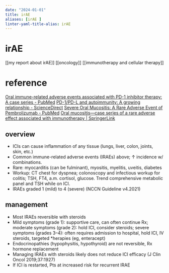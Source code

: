 ```yaml
---
date: "2024-01-01"
title: irAE 
aliases: [irAE ]
linter-yaml-title-alias: irAE 
---
```


# irAE 
[[my report about irAE]]
[[oncology]]
[[immunotherapy and cellular therapy]]

# reference
[Oral immune-related adverse events associated with PD-1 inhibitor therapy: A case series - PubMed](https://pubmed.ncbi.nlm.nih.gov/31642136/)
[PD-1/PD-L and autoimmunity: A growing relationship - ScienceDirect](https://www.sciencedirect.com/science/article/abs/pii/S0008874916301095)
[Severe Oral Mucositis: A Rare Adverse Event of Pembrolizumab - PubMed](https://pubmed.ncbi.nlm.nih.gov/30005106/)
[Oral mucositis—case series of a rare adverse effect associated with immunotherapy | SpringerLink](https://link.springer.com/article/10.1007/s00520-021-05993-5)

## overview
* ICIs can cause inflammation of any tissue (lungs, liver, colon, joints, skin, etc.)
* Common immune-related adverse events (IRAEs) above; ↑ incidence w/ combinations.
* Rare: myocarditis (can be fulminant), myositis, myelitis, uveitis, diabetes
* Workup: CT chest for dyspnea; colonoscopy and infectious workup for colitis; TSH, FT4, a.m. cortisol, glucose. Trend comprehensive metabolic panel and TSH while on ICI.
* IRAEs graded 1 (mild) to 4 (severe) (NCCN Guideline v4.2021)
## management 
* Most IRAEs reversible with steroids
* Mild symptoms (grade 1): supportive care, can often continue Rx; moderate symptoms (grade 2): hold ICI, consider steroids; severe symptoms (grades 3–4): often requires admission to hospital, hold ICI, IV steroids, targeted *herapies (eg, enteracept)
* Endocrinopathies (hypophysitis, hypothyroid) are not reversible, Rx hormone replacement
* Managing IRAEs with steroids likely does not reduce ICI efficacy (J Clin Oncol 2019;37:1927)
* If ICI is restarted, Pts at increased risk for recurrent IRAE
